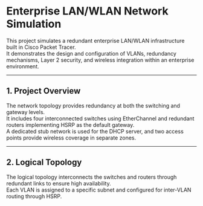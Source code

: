 # Enterprise LAN/WLAN Network Simulation

This project simulates a redundant enterprise LAN/WLAN infrastructure built in Cisco Packet Tracer.  
It demonstrates the design and configuration of VLANs, redundancy mechanisms, Layer 2 security, and wireless integration within an enterprise environment.

---

## 1. Project Overview

The network topology provides redundancy at both the switching and gateway levels.  
It includes four interconnected switches using EtherChannel and redundant routers implementing HSRP as the default gateway.  
A dedicated stub network is used for the DHCP server, and two access points provide wireless coverage in separate zones.

---

## 2. Logical Topology

The logical topology interconnects the switches and routers through redundant links to ensure high availability.  
Each VLAN is assigned to a specific subnet and configured for inter-VLAN routing through HSRP.

